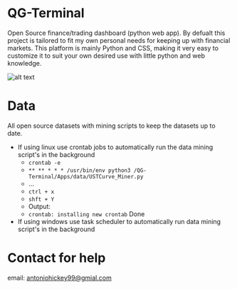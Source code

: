 # QG-Terminal
Open Source finance/trading dashboard (python web app). By defualt this project is tailored to fit my own personal needs for keeping up with financial markets. This platform is mainly Python and CSS, making it very easy to customize it to suit your own desired use with little python and web knowledge.


![alt text](https://i.ibb.co/Cmy092w/2021-04-21-12-48.png)


# Data
All open source datasets with mining scripts to keep the datasets up to date.
  - If using linux use crontab jobs to automatically run the data mining script's in the background
     - `crontab -e`
     - `** ** * * * /usr/bin/env python3 /QG-Terminal/Apps/data/USTCurve_Miner.py`
     - ...
     - `ctrl + x`
     - `shft + Y`
     - Output:
     - `crontab: installing new crontab` Done
  - If using windows use task scheduler to automatically run data mining script's in the background

# Contact for help
email: antoniohickey99@gmial.com
